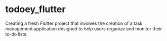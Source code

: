 # todoey_flutter

Creating a fresh Flutter project that involves the creation of a task management application designed to help users organize and monitor their to-do lists.

